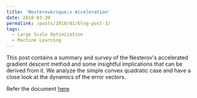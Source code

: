 ```yaml
---
title: 'Nesterov&rsquo;s Acceleration'
date: 2018-03-30
permalink: /posts/2018/01/blog-post-3/
tags:
  - Large Scale Optimization
  - Machine Learning
---
```


This post contains a summary and survey of the Nesterov's accelerated gradient descent method and some insightful implications that can be derived from it. We analyze the simple convex quadratic case and have a close look at the dynamics of the error vectors.

Refer the document [here](\files\nesterov.pdf).